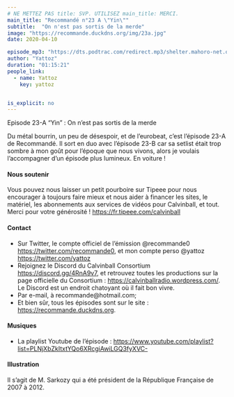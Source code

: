 ```yaml
---
# NE METTEZ PAS title: SVP. UTILISEZ main_title: MERCI.
main_title: "Recommandé n°23 A \"Yin\""
subtitle:  "On n'est pas sortis de la merde"
image: "https://recommande.duckdns.org/img/23a.jpg"
date: 2020-04-10

episode_mp3: "https://dts.podtrac.com/redirect.mp3/shelter.mahoro-net.org/~yattoz/recommande/episodes/episode23a.mp3"
author: "Yattoz"
duration: "01:15:21"
people_link: 
  - name: Yattoz
    key: yattoz


is_explicit: no
---
```


<PodcastHeader/>

<!-- ECRIRE LA DESCRIPTION DE L'EPISODE SOUS CETTE LIGNE -->


 Episode 23-A “Yin” : On n’est pas sortis de la merde 

<p>Du métal bourrin, un peu de désespoir, et de l’eurobeat, c’est l’épisode 23-A de Recommandé. Il sort en duo avec l’épisode 23-B car sa setlist était trop sombre à mon goût pour l’époque que nous vivons, alors je voulais l’accompagner d’un épisode plus lumineux. En voiture !</p>

<h4>Nous soutenir</h4>

<p>Vous pouvez nous laisser un petit pourboire sur Tipeee pour nous encourager à toujours faire mieux et nous aider à financer les sites, le matériel, les abonnements aux services de vidéos pour Calvinball, et tout. Merci pour votre générosité ! <a href="https://fr.tipeee.com/calvinball" rel="nofollow">https://fr.tipeee.com/calvinball</a></p>

<h4>Contact</h4>

<ul>
  <li>Sur Twitter, le compte officiel de l’émission @recommande0 <a href="https://twitter.com/recommande0" rel="nofollow">https://twitter.com/recommande0</a>, et mon compte perso @yattoz <a href="https://twitter.com/yattoz" rel="nofollow">https://twitter.com/yattoz</a></li>
  <li>Rejoignez le Discord du Calvinball Consortium <a href="https://discord.gg/4RnA9v7" rel="nofollow">https://discord.gg/4RnA9v7</a>, et retrouvez toutes les productions sur la page officielle du Consortium : <a href="https://calvinballradio.wordpress.com/" rel="nofollow">https://calvinballradio.wordpress.com/</a>. Le Discord est un endroit chatoyant où il fait bon vivre.</li>
  <li>Par e-mail, à recommande@hotmail.com;</li>
  <li>Et bien sûr, tous les épisodes sont sur le site : <a href="https://recommande.duckdns.org" rel="nofollow">https://recommande.duckdns.org</a>.</li>
</ul>

<h4>Musiques</h4>

<ul>
  <li>La playlist Youtube de l’épisode : <a href="https://www.youtube.com/playlist?list=PLNjXbZkItxtYQo6XRcgiAwiLGQ3fyXVC-" rel="nofollow">https://www.youtube.com/playlist?list=PLNjXbZkItxtYQo6XRcgiAwiLGQ3fyXVC-</a></li>
</ul>

<h4>Illustration</h4>

<p>Il s’agit de M. Sarkozy qui a été président de la République Française de 2007 à 2012.</p>


